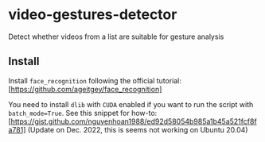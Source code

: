 # video-gestures-detector
Detect whether videos from a list are suitable for gesture analysis

## Install
Install `face_recognition` following the official tutorial: [https://github.com/ageitgey/face_recognition]

You need to install `dlib` with `CUDA` enabled if you want to run the script with `batch_mode=True`.
See this snippet for how-to: [https://gist.github.com/nguyenhoan1988/ed92d58054b985a1b45a521fcf8fa781]
(Update on Dec. 2022, this is seems not working on Ubuntu 20.04)